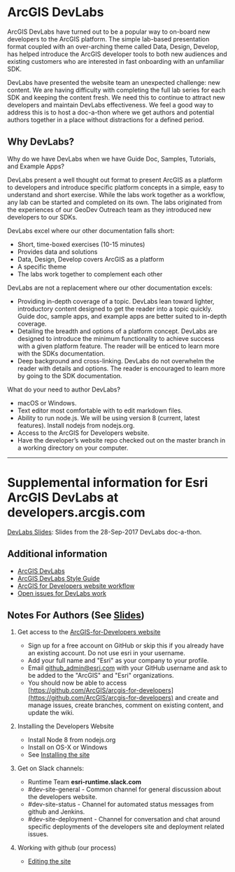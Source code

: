 # ArcGIS DevLabs

ArcGIS DevLabs have turned out to be a popular way to on-board new developers to the ArcGIS platform. The simple lab-based presentation format coupled with an over-arching theme called Data, Design, Develop, has helped introduce the ArcGIS developer tools to both new audiences and existing customers who are interested in fast onboarding with an unfamiliar SDK.

DevLabs have presented the website team an unexpected challenge: new content. We are having difficulty with completing the full lab series for each SDK and keeping the content fresh. We need this to continue to attract new developers and maintain DevLabs effectiveness. We feel a good way to address this is to host a doc-a-thon where we get authors and potential authors together in a place without distractions for a defined period.

## Why DevLabs?

Why do we have DevLabs when we have Guide Doc, Samples, Tutorials, and Example Apps?

DevLabs present a well thought out format to present ArcGIS as a platform to developers and introduce specific platform concepts in a simple, easy to understand and short exercise. While the labs work together as a workflow, any lab can be started and completed on its own. The labs originated from the experiences of our GeoDev Outreach team as they introduced new developers to our SDKs.

DevLabs excel where our other documentation falls short:

- Short, time-boxed exercises (10-15 minutes)
- Provides data and solutions
- Data, Design, Develop covers ArcGIS as a platform
- A specific theme
- The labs work together to complement each other

DevLabs are not a replacement where our other documentation excels:

- Providing in-depth coverage of a topic. DevLabs lean toward lighter, introductory content designed to get the reader into a topic quickly. Guide doc, sample apps, and example apps are better suited to in-depth coverage.
- Detailing the breadth and options of a platform concept. DevLabs are designed to introduce the minimum functionality to achieve success with a given platform feature. The reader will be enticed to learn more with the SDKs documentation.
- Deep background and cross-linking. DevLabs do not overwhelm the reader with details and options. The reader is encouraged to learn more by going to the SDK documentation.

What do your need to author DevLabs?

+ macOS or Windows.
+ Text editor most comfortable with to edit markdown files.
+ Ability to run node.js. We will be using version 8 (current, latest features). Install nodejs from nodejs.org.
+ Access to the ArcGIS for Developers website.
+ Have the developer’s website repo checked out on the master branch in a working directory on your computer.

---

# Supplemental information for Esri ArcGIS DevLabs at developers.arcgis.com

[DevLabs Slides](docs/slides-devlabs/index.html): Slides from the 28-Sep-2017 DevLabs doc-a-thon.

## Additional information

  + [ArcGIS DevLabs](https://developers.arcgis.com/labs/)
  + [ArcGIS DevLabs Style Guide](https://github.com/ArcGIS/arcgis-for-developers/wiki/ArcGIS-DevLabs-Styleguide)
  + [ArcGIS for Developers website workflow](https://github.com/ArcGIS/arcgis-for-developers/wiki/Editing-the-Site-Locally)
  + [Open issues for DevLabs work](https://github.com/ArcGIS/arcgis-for-developers/issues?q=is%3Aopen+is%3Aissue+label%3ADevLabs)

## Notes For Authors (See [Slides](docs/slides-devlabs/index.html))

1. Get access to the [ArcGIS-for-Developers website](https://github.com/ArcGIS/arcgis-for-developers)
   + Sign up for a free account on GitHub or skip this if you already have an existing account. Do not use esri in your username.
   + Add your full name and "Esri" as your company to your profile.
   + Email github_admin@esri.com with your GitHub username and ask to be added to the "ArcGIS" and "Esri" organizations.
   + You should now be able to access [https://github.com/ArcGIS/arcgis-for-developers](https://github.com/ArcGIS/arcgis-for-developers) and create and manage issues, create branches, comment on existing content, and update the wiki.

2. Installing the Developers Website
   + Install Node 8 from nodejs.org
   + Install on OS-X or Windows
   + See [Installing the site](https://github.com/ArcGIS/arcgis-for-developers/wiki)

3. Get on Slack channels:
   + Runtime Team __esri-runtime.slack.com__
   + #dev-site-general - Common channel for general discussion about the developers website.
   + #dev-site-status - Channel for automated status messages from github and Jenkins.
   + #dev-site-deployment - Channel for conversation and chat around specific deployments of the developers site and deployment related issues.

4. Working with github (our process)
   + [Editing the site](https://github.com/ArcGIS/arcgis-for-developers/wiki/Editing-the-Site-Locally)
